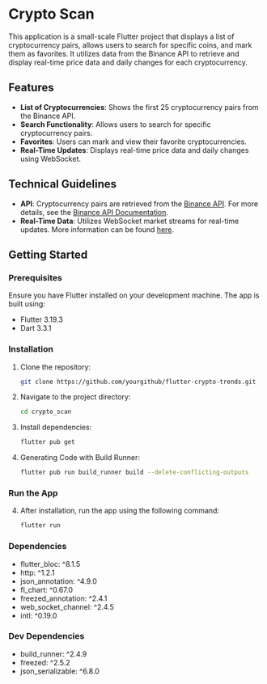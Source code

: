 # Crypto Scan

This application is a small-scale Flutter project that displays a list of cryptocurrency pairs, allows users to search for specific coins, and mark them as favorites. It utilizes data from the Binance API to retrieve and display real-time price data and daily changes for each cryptocurrency.

## Features

- **List of Cryptocurrencies**: Shows the first 25 cryptocurrency pairs from the Binance API.
- **Search Functionality**: Allows users to search for specific cryptocurrency pairs.
- **Favorites**: Users can mark and view their favorite cryptocurrencies.
- **Real-Time Updates**: Displays real-time price data and daily changes using WebSocket.

## Technical Guidelines

- **API**: Cryptocurrency pairs are retrieved from the [Binance API](https://www.binance.com/fapi/v1/exchangeInfo). For more details, see the [Binance API Documentation](https://binance-docs.github.io/apidocs/futures/en/#exchange-information).
- **Real-Time Data**: Utilizes WebSocket market streams for real-time updates. More information can be found [here](https://binance-docs.github.io/apidocs/futures/en/#websocket-market-streams).

## Getting Started

### Prerequisites

Ensure you have Flutter installed on your development machine. The app is built using:

- Flutter 3.19.3
- Dart 3.3.1

### Installation

1. Clone the repository:
   ```bash
   git clone https://github.com/yourgithub/flutter-crypto-trends.git
   ```
2. Navigate to the project directory:
   ```bash
   cd crypto_scan
   ```
3. Install dependencies:
   ```bash
   flutter pub get
   ```
4. Generating Code with Build Runner:
   ```bash
   flutter pub run build_runner build --delete-conflicting-outputs
   ```

### Run the App
4. After installation, run the app using the following command:
   ```bash
   flutter run
   ```

### Dependencies
- flutter_bloc: ^8.1.5
- http: ^1.2.1
- json_annotation: ^4.9.0
- fl_chart: ^0.67.0
- freezed_annotation: ^2.4.1
- web_socket_channel: ^2.4.5
- intl: ^0.19.0

### Dev Dependencies
- build_runner: ^2.4.9
- freezed: ^2.5.2
- json_serializable: ^6.8.0
